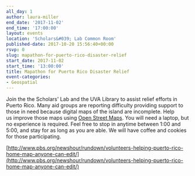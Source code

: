```yaml
---
all_day: 1
author: laura-miller
end_date: '2017-11-02'
end_time: '17:00:00'
layout: events
location: 'Scholars&#039; Lab Common Room'
published-date: 2017-10-20 15:56:40+00:00
rsvp: 0
slug: mapathon-for-puerto-rico-disaster-relief
start_date: 2017-11-02
start_time: '13:00:00'
title: Mapathon for Puerto Rico Disaster Relief
event-categories:
- Geospatial
---
```


Join the the Scholars' Lab and the UVA Library to assist relief efforts in Puerto Rico. Many aid groups are reporting difficulty providing support to those in need because digital maps of the island are incomplete. Help us improve those maps using [Open Street Maps](https://www.openstreetmap.org/#map=4/38.01/-95.84). You will need a laptop, but no experience is required. Feel free to stop in anytime between 1:00 and 5:00, and stay for as long as you are able. We will have coffee and cookies for those participating.

[http://www.pbs.org/newshour/rundown/volunteers-helping-puerto-rico-home-map-anyone-can-edit/](http://www.pbs.org/newshour/rundown/volunteers-helping-puerto-rico-home-map-anyone-can-edit/)
